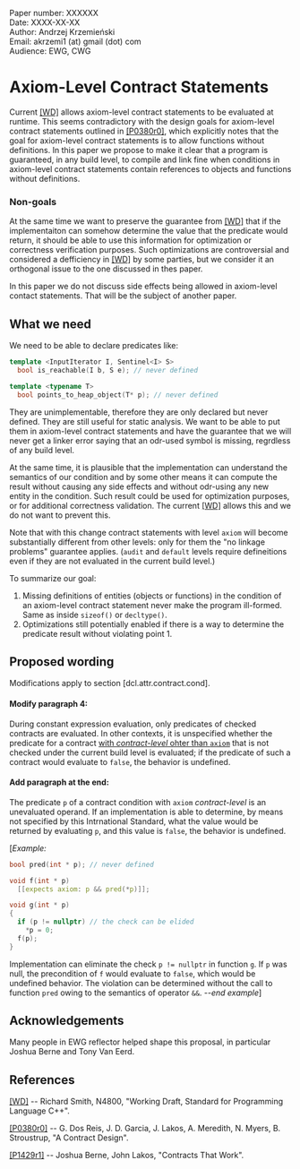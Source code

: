 Paper number: XXXXXX <br>
Date: XXXX-XX-XX <br>
Author: Andrzej Krzemieński <br>
Email: akrzemi1 (at) gmail (dot) com <br>
Audience: EWG, CWG


Axiom-Level Contract Statements
===============================

Current [[WD]][1] allows axiom-level contract statements to be evaluated at runtime. This seems contradictory with the design
goals for axiom-level contract statements outlined in [[P0380r0]][2], which explicitly notes that the goal for axiom-level 
contract statements is to allow functions without definitions. In this paper we propose to make it clear that a program is 
guaranteed, in any build level, to compile and link fine when conditions in axiom-level contract statements contain references
to objects and functions without definitions.


### Non-goals

At the same time we want to preserve the guarantee from [[WD]][1] that if the implementaiton can somehow determine the value that the 
predicate would return, it should be able to use this information for optimization or correctness verification purposes. 
Such optimizations are controversial and considered a defficiency in [[WD]][1] by some parties, but we consider it an orthogonal issue
to the one discussed in thes paper.

In this paper we do not discuss side effects being allowed in axiom-level contact statements. That will be the subject of another paper.


What we need
------------

We need to be able to declare predicates like:

```c++
template <InputIterator I, Sentinel<I> S>
  bool is_reachable(I b, S e); // never defined

template <typename T>
  bool points_to_heap_object(T* p); // never defined
```

They are unimplementable, therefore they are only declared but never defined. They are still useful for static analysis. We want to be able to put them in axiom-level contract statements and have the guarantee that we will never get a linker error saying 
that an odr-used symbol is missing, regrdless of any build level.

At the same time, it is plausible that the implementation can understand the semantics of our condition and by some other means 
it can compute the result without causing any side effects and without odr-using any new entity in the condition. Such result could be used for optimization purposes, or for additional correctness validation. The current [[WD]][1] allows this and we do not want to prevent this.

Note that with this change contract statements with level `axiom` will become substantially different from other levels: only for them the "no linkage problems" guarantee applies. (`audit` and `default` levels require defineitions even if they are not evaluated in the current build level.)

To summarize our goal:

1. Missing definitions of entities (objects or functions) in the condition of an axiom-level contract statement never make the program ill-formed. Same as inside `sizeof()` or `decltype()`.
2. Optimizations still potentially enabled if there is a way to determine the predicate result without violating point 1.


Proposed wording
----------------

Modifications apply to section [dcl.attr.contract.cond].


#### Modify paragraph 4:

During constant expression evaluation, only predicates of checked contracts are evaluated. In other contexts, it is unspecified whether
the predicate for a contract <ins>with *contract-level* ohter than `axiom`</ins> that is not checked under the current build level is 
evaluated; if the predicate of such a contract would evaluate to `false`, the behavior is undefined.

#### Add paragraph at the end:

The predicate `p` of a contract condition with `axiom` *contract-level* is an unevaluated operand. If an implementation is able to 
determine, by means not specified by this Intrnational Standard, what the value would be returned by evaluating `p`, and this value is `false`, the behavior is undefined. 

[*Example:*
```c++
bool pred(int * p); // never defined

void f(int * p)
  [[expects axiom: p && pred(*p)]];

void g(int * p)
{
  if (p != nullptr) // the check can be elided
    *p = 0;
  f(p);
}
```
Implementation can eliminate the check `p != nullptr` in function `g`. If `p` was null, the precondition of `f` would evaluate
to `false`, which would be undefined behavior. The violation can be determined without the call to function `pred` owing to the
semantics of operator `&&`. 
*--end example*]


Acknowledgements
----------------

Many people in EWG reflector helped shape this proposal, in particular Joshua Berne and Tony Van Eerd.


References
----------

[1]: http://www.open-std.org/jtc1/sc22/wg21/docs/papers/2019/n4810.pdf
[[WD]](http://www.open-std.org/jtc1/sc22/wg21/docs/papers/2019/n4810.pdf) -- Richard Smith, N4800, "Working Draft, Standard for Programming Language C++".

[2]: http://www.open-std.org/jtc1/sc22/wg21/docs/papers/2016/p0380r0.pdf
[[P0380r0]](http://www.open-std.org/jtc1/sc22/wg21/docs/papers/2016/p0380r0.pdf) -- G. Dos Reis, J. D. Garcia, J. Lakos, A. Meredith, N. Myers, B. Stroustrup, "A Contract Design".

[3]: http://www.open-std.org/JTC1/sc22/wg21/docs/papers/2019/p1429r1.pdf
[[P1429r1]](http://www.open-std.org/JTC1/sc22/wg21/docs/papers/2019/p1429r1.pdf) -- Joshua Berne, John Lakos, "Contracts That Work".
